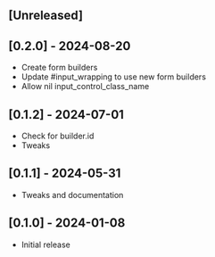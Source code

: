 ## [Unreleased]

## [0.2.0] - 2024-08-20

- Create form builders
- Update #input_wrapping to use new form builders
- Allow nil input_control_class_name

## [0.1.2] - 2024-07-01

- Check for builder.id
- Tweaks

## [0.1.1] - 2024-05-31

- Tweaks and documentation

## [0.1.0] - 2024-01-08

- Initial release
